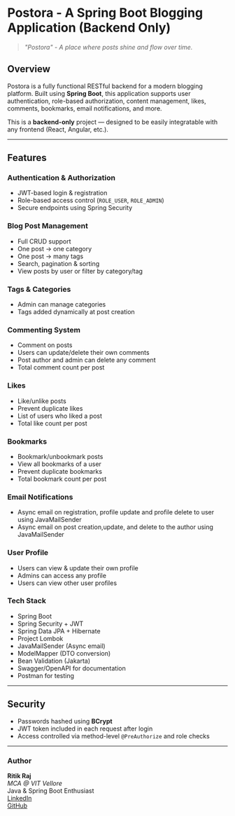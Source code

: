 # Postora - A Spring Boot Blogging Application (Backend Only)

> _"Postora" - A place where posts shine and flow over time._

## Overview

Postora is a fully functional RESTful backend for a modern blogging platform. Built using **Spring Boot**, this application supports user authentication, role-based authorization, content management, likes, comments, bookmarks, email notifications, and more.

This is a **backend-only** project — designed to be easily integratable with any frontend (React, Angular, etc.).

---

## Features

### Authentication & Authorization
- JWT-based login & registration
- Role-based access control (`ROLE_USER`, `ROLE_ADMIN`)
- Secure endpoints using Spring Security

### Blog Post Management
- Full CRUD support
- One post → one category
- One post → many tags
- Search, pagination & sorting
- View posts by user or filter by category/tag

### Tags & Categories
- Admin can manage categories
- Tags added dynamically at post creation

### Commenting System
- Comment on posts
- Users can update/delete their own comments
- Post author and admin can delete any comment
- Total comment count per post

### Likes
- Like/unlike posts
- Prevent duplicate likes
- List of users who liked a post
- Total like count per post

### Bookmarks
- Bookmark/unbookmark posts
- View all bookmarks of a user
- Prevent duplicate bookmarks
- Total bookmark count per post

### Email Notifications
- Async email on registration, profile update and profile delete to user using JavaMailSender
- Async email on post creation,update, and delete to the author using JavaMailSender

### User Profile
- Users can view & update their own profile
- Admins can access any profile
- Users can view other user profiles

### Tech Stack
- Spring Boot
- Spring Security + JWT
- Spring Data JPA + Hibernate
- Project Lombok
- JavaMailSender (Async email)
- ModelMapper (DTO conversion)
- Bean Validation (Jakarta)
- Swagger/OpenAPI for documentation
- Postman for testing

---

## Security
- Passwords hashed using **BCrypt**
- JWT token included in each request after login
- Access controlled via method-level `@PreAuthorize` and role checks

---

### Author
**Ritik Raj**  
_MCA @ VIT Vellore_  
Java & Spring Boot Enthusiast  
[LinkedIn](https://www.linkedin.com/in/ritik-raj-8a6641224/)  
[GitHub](https://github.com/ritikkraj)